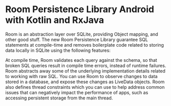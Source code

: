 # Room Persistence Library Android with Kotlin and RxJava
 Room is an abstraction layer over SQLite, providing Object mapping, and other good stuff.
 The new Room Persistence Library guarantee SQL statements at compile-time and removes boilerplate code related to storing data locally in SQLite using the following features:

At compile time, Room validates each query against the schema, so that broken SQL queries result in compile time errors, instead of runtime failures.
Room abstracts away some of the underlying implementation details related to working with raw SQL.
You can use Room to observe changes to data stored in a database, and expose these changes as LiveData objects.
Room also defines thread constraints which you can use to help address common issues that can negatively impact the performance of apps, such as accessing persistent storage from the main thread.

